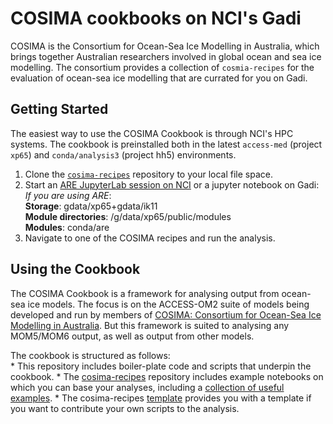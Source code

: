 # COSIMA cookbooks on NCI's Gadi
<!-- # COSIMA cookbooks and Pangeo on NCI's Gadi -->

COSIMA is the Consortium for Ocean-Sea Ice Modelling in Australia, which brings together Australian researchers involved in global ocean and sea ice modelling. The consortium provides a collection of `cosmia-recipes` for the evaluation of ocean-sea ice modelling that are currated for you on Gadi.

<!-- [Pangeo](https://pangeo.io) is a community of people working collaboratively to develop software environments around the Xarray and Dask packages. -->

## Getting Started

The easiest way to use the COSIMA Cookbook is through NCI's HPC systems. The cookbook is preinstalled both in the latest `access-med` (project `xp65`) and `conda/analysis3` (project hh5) environments.

1. Clone the <a href="https://github.com/COSIMA/cosima-recipes"><code>cosima-recipes</code></a> repository to your local file space.  
2. Start an [ARE JupyterLab session on NCI](https://are.nci.org.au) or a jupyter notebook on Gadi:  
  *If you are using ARE*:  
  **Storage**: gdata/xp65+gdata/ik11  
  **Module directories**: /g/data/xp65/public/modules  
  **Modules**: conda/are
3. Navigate to one of the COSIMA recipes and run the analysis.

## Using the Cookbook

The COSIMA Cookbook is a framework for analysing output from ocean-sea ice models. The focus is on the ACCESS-OM2 suite of models being developed and run by members of [COSIMA: Consortium for Ocean-Sea Ice Modelling in Australia](http://cosima.org.au/). But this framework is suited to analysing any MOM5/MOM6 output, as well as output from other models.

The cookbook is structured as follows:  
    * This repository includes boiler-plate code and scripts that underpin the cookbook.
    * The [cosima-recipes](https://github.com/COSIMA/cosima-recipes) repository includes example notebooks on which you can base your analyses, including a [collection of useful examples](https://cosima-recipes.readthedocs.io/en/latest/documented_examples.html).
    * The cosima-recipes [template](https://github.com/COSIMA/cosima-recipes/blob/master/Tutorials/Template_For_Notebooks.ipynb) provides you with a template if you want to contribute your own scripts to the analysis.